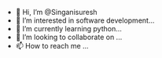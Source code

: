 - 👋 Hi, I’m @Singanisuresh
- 👀 I’m interested in software development...
- 🌱 I’m currently learning python...
- 💞️ I’m looking to collaborate on ...
- 📫 How to reach me ...

<!---
Singanisuresh/Singanisuresh is a ✨ special ✨ repository because its `README.md` (this file) appears on your GitHub profile.
You can click the Preview link to take a look at your changes.
--->
